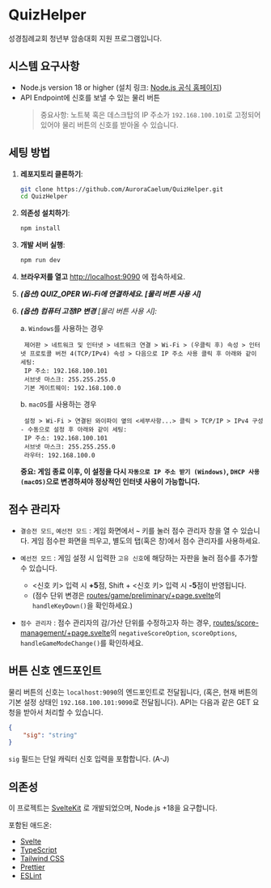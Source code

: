 # QuizHelper

성경침례교회 청년부 암송대회 지원 프로그램입니다.

## 시스템 요구사항

- Node.js version 18 or higher (설치 링크: [Node.js 공식 홈페이지](https://nodejs.org/ko/download))
- API Endpoint에 신호를 보낼 수 있는 물리 버튼
  > 중요사항: 노트북 혹은 데스크탑의 IP 주소가 `192.168.100.101`로 고정되어 있어야 물리 버튼의 신호를 받아올 수 있습니다.

## 세팅 방법

1. **레포지토리 클론하기**:

   ```bash
   git clone https://github.com/AuroraCaelum/QuizHelper.git
   cd QuizHelper
   ```

2. **의존성 설치하기**:

   ```bash
   npm install
   ```

3. **개발 서버 실행**:

   ```bash
   npm run dev
   ```

4. **브라우저를 열고** [http://localhost:9090](http://localhost:9090) 에 접속하세요.

5. _**(옵션) QUIZ_OPER Wi-Fi에 연결하세요. [물리 버튼 사용 시]**_

6. _**(옵션) 컴퓨터 고정IP 변경** [물리 버튼 사용 시]:_

	a. `Windows`를 사용하는 경우

		제어판 > 네트워크 및 인터넷 > 네트워크 연결 > Wi-Fi > (우클릭 후) 속성 > 인터넷 프로토콜 버전 4(TCP/IPv4) 속성 > 다음으로 IP 주소 사용 클릭 후 아래와 같이 세팅:
		IP 주소: 192.168.100.101
		서브넷 마스크: 255.255.255.0
		기본 게이트웨이: 192.168.100.0

	b. `macOS`를 사용하는 경우

   		설정 > Wi-Fi > 연결된 와이파이 옆의 <세부사항...> 클릭 > TCP/IP > IPv4 구성 - 수동으로 설정 후 아래와 같이 세팅:
   		IP 주소: 192.168.100.101
		서브넷 마스크: 255.255.255.0
		라우터: 192.168.100.0

 	**중요: 게임 종료 이후, 이 설정을 다시 `자동으로 IP 주소 받기 (Windows)`, `DHCP 사용 (macOS)`으로 변경하셔야 정상적인 인터넷 사용이 가능합니다.**
   

## 점수 관리자
- `결승전 모드`, `예선전 모드` : 게임 화면에서 **`~`** 키를 눌러 점수 관리자 창을 열 수 있습니다. 게임 점수판 화면을 띄우고, 별도의 탭(혹은 창)에서 점수 관리자를 사용하세요.

- `예선전 모드` : 게임 설정 시 입력한 `고유 신호`에 해당하는 자판을 눌러 점수를 추가할 수 있습니다.
	- <신호 키> 입력 시 **+5**점, Shift + <신호 키> 입력 시 **-5**점이 반영됩니다.
	-  (점수 단위 변경은 [routes/game/preliminary/+page.svelte](https://github.com/AuroraCaelum/QuizHelper/blob/master/src/routes/game/preliminary/%2Bpage.svelte)의 `handleKeyDown()`을 확인하세요.)

- `점수 관리자` : 점수 관리자의 감/가산 단위를 수정하고자 하는 경우, [routes/score-management/+page.svelte](https://github.com/AuroraCaelum/QuizHelper/blob/master/src/routes/score-management/%2Bpage.svelte)의 `negativeScoreOption`, `scoreOptions`, `handleGameModeChange()`를 확인하세요.

## 버튼 신호 엔드포인트

물리 버튼의 신호는 `localhost:9090`의 엔드포인트로 전달됩니다, (혹은, 현재 버튼의 기본 설정 상태인 `192.168.100.101:9090`로 전달됩니다). API는 다음과 같은 GET 요청을 받아서 처리할 수 있습니다.

```json
{
	"sig": "string"
}
```

`sig` 필드는 단일 캐릭터 신호 입력을 포함합니다. (A-J)

## 의존성

이 프로젝트는 [SvelteKit](https://kit.svelte.dev/) 로 개발되었으며, Node.js +18을 요구합니다.

포함된 애드온:

- [Svelte](https://svelte.dev/)
- [TypeScript](https://www.typescriptlang.org/)
- [Tailwind CSS](https://tailwindcss.com/)
- [Prettier](https://prettier.io/)
- [ESLint](https://eslint.org/)
